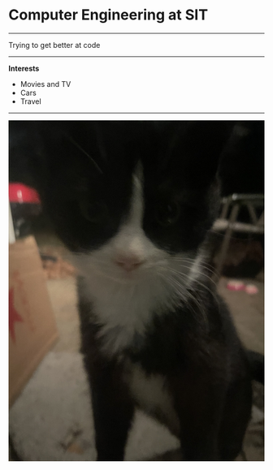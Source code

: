 # Computer Engineering at SIT
---

Trying to get better at code

---

**Interests**
- Movies and TV
- Cars
- Travel

---

![alt text](thumbnail_Image.jpg)
